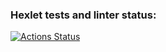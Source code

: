 ### Hexlet tests and linter status:
[![Actions Status](https://github.com/veroleded/layout-designer-project-59/actions/workflows/hexlet-check.yml/badge.svg)](https://github.com/veroleded/layout-designer-project-59/actions)